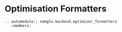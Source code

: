 # Optimisation Formatters

```{eval-rst}
.. automodule:: nemglo.backend.optimiser_formatters
   :members:
```
